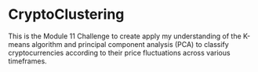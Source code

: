 # CryptoClustering
This is the Module 11 Challenge to create apply my understanding of the K-means algorithm and principal component analysis (PCA) to classify cryptocurrencies according to their price fluctuations across various timeframes.
